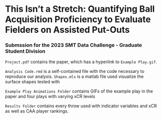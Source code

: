 # This Isn’t a Stretch: Quantifying Ball Acquisition Proficiency to Evaluate Fielders on Assisted Put-Outs

### Submssion for the 2023 SMT Data Challenge - Graduate Student Division

`Project.pdf` contains the paper, which has a hyperlink to `Example Play.gif`.

`Analysis Code.rmd` is a self-contained file with the code necessary to reproduce our analysis.
`Shapes.mlx` is a matlab file used visualize the surface shapes tested with

`Example Play Animations Folder` contains GIFs of the example play in the paper and four plays with varying xCR levels

`Results Folder` contains every throw used with indicator variables and xCR as well as CAA player rankings.
